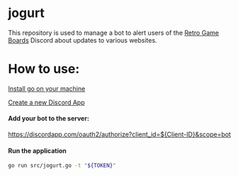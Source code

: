 # jogurt
This repository is used to manage a bot to alert users of the [Retro Game Boards](https://www.retrogameboards.com) Discord about updates to various websites. 

# How to use:
[Install go on your machine](https://golang.org/doc/install#install)

[Create a new Discord App](https://discordapp.com/developers/applications/me)

#### Add your bot to the server:
<https://discordapp.com/oauth2/authorize?client_id=${Client-ID}&scope=bot>

#### Run the application
```bash
go run src/jogurt.go -t "${TOKEN}"
```
